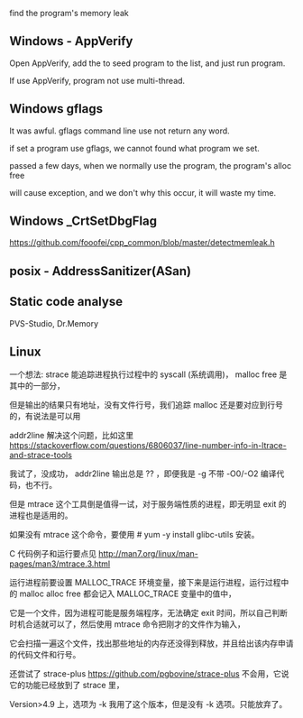 
find the program's memory leak

## Windows - AppVerify

Open AppVerify, add the to seed program to the list, and just run program.

If use AppVerify, program not use multi-thread.


## Windows gflags

It was awful. gflags command line use not return any word. 

if set a program use gflags, we cannot found what program we set.

passed a few days, when we normally use the program, the program's alloc free

will cause exception, and we don't why this occur, it will waste my time.


## Windows _CrtSetDbgFlag

https://github.com/fooofei/cpp_common/blob/master/detectmemleak.h

## posix - AddressSanitizer(ASan)


## Static code analyse

PVS-Studio, Dr.Memory



## Linux

一个想法: strace 能追踪进程执行过程中的 syscall (系统调用)， malloc free 是其中的一部分，

但是输出的结果只有地址，没有文件行号，我们追踪 malloc 还是要对应到行号的，有说法是可以用

addr2line 解决这个问题，比如这里 https://stackoverflow.com/questions/6806037/line-number-info-in-ltrace-and-strace-tools

我试了，没成功， addr2line 输出总是 ?? ，即便我是 -g 不带 -O0/-O2 编译代码，也不行。


但是 mtrace 这个工具倒是值得一试，对于服务端性质的进程，即无明显 exit 的进程也是适用的。

如果没有 mtrace 这个命令，要使用 # yum -y install glibc-utils 安装。

C 代码例子和运行要点见 http://man7.org/linux/man-pages/man3/mtrace.3.html

运行进程前要设置 MALLOC_TRACE 环境变量，接下来是运行进程，运行过程中的  malloc alloc free 都会记入 MALLOC_TRACE 变量中的值中，

它是一个文件，因为进程可能是服务端程序，无法确定 exit 时间，所以自己判断时机合适就可以了，然后使用 mtrace 命令把刚才的文件作为输入，

它会扫描一遍这个文件，找出那些地址的内存还没得到释放，并且给出该内存申请的代码文件和行号。


还尝试了 strace-plus https://github.com/pgbovine/strace-plus 不会用，它说它的功能已经放到了 strace 里，

Version>4.9 上，选项为 -k 我用了这个版本，但是没有 -k 选项。只能放弃了。